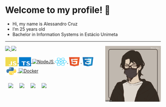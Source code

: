 # Welcome to my profile! 👋

- Hi, my name is Alessandro Cruz
- I’m 25 years old
- Bachelor in Information Systems in Estácio Unimeta

---

 <div>
  <a href="https://github.com/alessandrocruz01">
  <img height="180em" src="https://github-readme-stats.vercel.app/api?username=alessandrocruz01&show_icons=true&theme=dark"/>
  <img height="180em" src="https://github-readme-stats.vercel.app/api/top-langs/?username=alessandrocruz01&layout=compact&langs_count=8&theme=dark"/>
    <img align="right" alt="Avatar Sandro" height="180em" src="./static.gif">
</div>
<div style="display: inline_block"><br>
  <img align="center" alt="Js" height="30" width="40" src="https://raw.githubusercontent.com/devicons/devicon/master/icons/javascript/javascript-plain.svg">
  <img align="center" alt="Ts" height="30" width="40" src="https://raw.githubusercontent.com/devicons/devicon/master/icons/typescript/typescript-plain.svg">
  <img align="center" alt="NodeJS" height="30" width="40" src="https://icongr.am/devicon/nodejs-original.svg" />
  <img align="center" alt="React" height="30" width="40" src="https://raw.githubusercontent.com/devicons/devicon/master/icons/react/react-original.svg">
  <img align="center" alt="HTML" height="30" width="40" src="https://raw.githubusercontent.com/devicons/devicon/master/icons/html5/html5-original.svg">
  <img align="center" alt="CSS" height="30" width="40" src="https://raw.githubusercontent.com/devicons/devicon/master/icons/css3/css3-original.svg">
  <img align="center" alt="Python" height="30" width="40" src="https://raw.githubusercontent.com/devicons/devicon/master/icons/python/python-original.svg">
  <img align="center" alt="Docker" height="30" width="40" src="https://cdn.jsdelivr.net/gh/devicons/devicon/icons/docker/docker-original.svg" />

</div>
  
  
 
<div style="display: inline_block">

<a href="https://www.instagram.com/sandro_admin/" target="_blank"><img style="margin: 10px" align="left"  src="https://img.shields.io/badge/-Instagram-%23E4405F?style=for-the-badge&logo=instagram&logoColor=black" target="_blank"></a>

<a href="https://discord.gg/AlessandroCruz#2724" target="_blank"><img align="left" style="margin: 10px" src="https://img.shields.io/badge/Discord-7289DA?style=for-the-badge&logo=discord&logoColor=black" target="_blank"></a>

<a href = "mailto:alessandrocruzadm01@gmail.com"><img align="left" style="margin: 10px" src="https://img.shields.io/badge/-Gmail-%23333?style=for-the-badge&logo=gmail&logoColor=black" target="_blank"></a>

<a href="https://www.linkedin.com/in/alessandro-cruz-1871761b5/" target="_blank"><img style="margin: 10px" align="left"  src="https://img.shields.io/badge/-LinkedIn-%230077B5?style=for-the-badge&logo=linkedin&logoColor=black" target="_blank"></a>

</div>

<!---
AlessandroCruz01/AlessandroCruz01 is a ✨ special ✨ repository because its `README.md` (this file) appears on your GitHub profile.
You can click the Preview link to take a look at your changes.
--->
